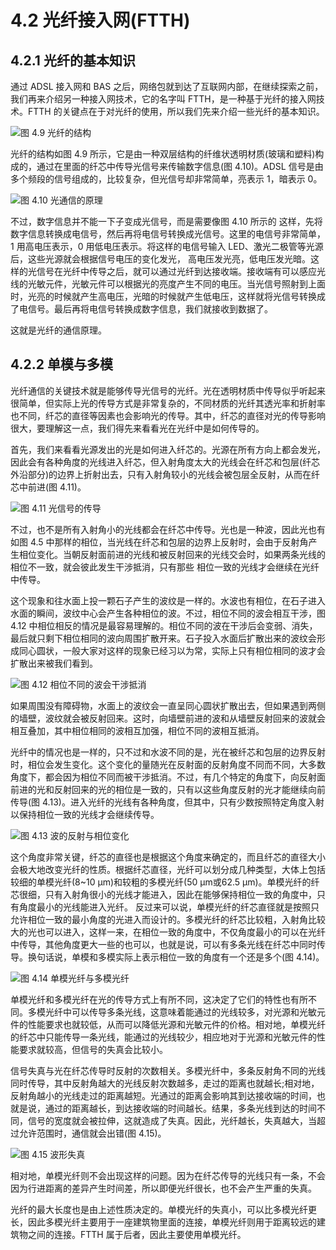 # 4.2  光纤接入网(FTTH)

## 4.2.1 光纤的基本知识

通过 ADSL 接入网和 BAS 之后，网络包就到达了互联网内部，在继续探索之前，我们再来介绍另一种接入网技术，它的名字叫 FTTH，是一种基于光纤的接入网技术。FTTH 的关键点在于对光纤的使用，所以我们先来介绍一些光纤的基本知识。

![图 4.9 光纤的结构](./images/4.9.png)

光纤的结构如图 4.9 所示，它是由一种双层结构的纤维状透明材质(玻璃和塑料)构成的，通过在里面的纤芯中传导光信号来传输数字信息(图 4.10)。ADSL 信号是由多个频段的信号组成的，比较复杂，但光信号却非常简单，亮表示 1，暗表示 0。

![图 4.10 光通信的原理](./images/4.10.png)


不过，数字信息并不能一下子变成光信号，而是需要像图 4.10 所示的 这样，先将数字信息转换成电信号，然后再将电信号转换成光信号。这里的电信号非常简单，1 用高电压表示，0 用低电压表示。将这样的电信号输入 LED、激光二极管等光源后，这些光源就会根据信号电压的变化发光， 高电压发光亮，低电压发光暗。这样的光信号在光纤中传导之后，就可以通过光纤到达接收端。接收端有可以感应光线的光敏元件，光敏元件可以根据光的亮度产生不同的电压。当光信号照射到上面时，光亮的时候就产生高电压，光暗的时候就产生低电压，这样就将光信号转换成了电信号。最后再将电信号转换成数字信息，我们就接收到数据了。

这就是光纤的通信原理。

## 4.2.2 单模与多模

光纤通信的关键技术就是能够传导光信号的光纤。光在透明材质中传导似乎听起来很简单，但实际上光的传导方式是非常复杂的，不同材质的光纤其透光率和折射率也不同，纤芯的直径等因素也会影响光的传导。其中，纤芯的直径对光的传导影响很大，要理解这一点，我们得先来看看光在光纤中是如何传导的。

首先，我们来看看光源发出的光是如何进入纤芯的。光源在所有方向上都会发光，因此会有各种角度的光线进入纤芯，但入射角度太大的光线会在纤芯和包层(纤芯外沿部分)的边界上折射出去，只有入射角较小的光线会被包层全反射，从而在纤芯中前进(图 4.11)。

![图 4.11 光信号的传导](./images/4.11.png)

不过，也不是所有入射角小的光线都会在纤芯中传导。光也是一种波，因此光也有如图 4.5 中那样的相位，当光线在纤芯和包层的边界上反射时，会由于反射角产生相位变化。当朝反射面前进的光线和被反射回来的光线交会时，如果两条光线的相位不一致，就会彼此发生干涉抵消，只有那些 相位一致的光线才会继续在光纤中传导。

这个现象和往水面上投一颗石子产生的波纹是一样的。水波也有相位，在石子进入水面的瞬间，波纹中心会产生各种相位的波。不过，相位不同的波会相互干涉，图 4.12 中相位相反的情况是最容易理解的。相位不同的波在干涉后会变弱、消失，最后就只剩下相位相同的波向周围扩散开来。石子投入水面后扩散出来的波纹会形成同心圆状，一般大家对这样的现象已经习以为常，实际上只有相位相同的波才会扩散出来被我们看到。

![图 4.12 相位不同的波会干涉抵消](./images/4.12.png)

如果周围没有障碍物，水面上的波纹会一直呈同心圆状扩散出去，但如果遇到两侧的墙壁，波纹就会被反射回来。这时，向墙壁前进的波和从墙壁反射回来的波就会相互叠加，其中相位相同的波相互加强，相位不同的波相互抵消。

光纤中的情况也是一样的，只不过和水波不同的是，光在被纤芯和包层的边界反射时，相位会发生变化。这个变化的量随光在反射面的反射角度不同而不同，大多数角度下，都会因为相位不同而被干涉抵消。不过，有几个特定的角度下，向反射面前进的光和反射回来的光的相位是一致的，只有以这些角度反射的光才能继续向前传导(图 4.13)。进入光纤的光线有各种角度，但其中，只有少数按照特定角度入射以保持相位一致的光线才会继续传导。

![图 4.13 波的反射与相位变化](./images/4.13.png)

这个角度非常关键，纤芯的直径也是根据这个角度来确定的，而且纤芯的直径大小会极大地改变光纤的性质。根据纤芯直径，光纤可以划分成几种类型，大体上包括较细的单模光纤(8~10 μm)和较粗的多模光纤(50 μm或62.5 μm)。单模光纤的纤芯很细，只有入射角很小的光线才能进入，因此在能够保持相位一致的角度中，只有角度最小的光线能进入光纤。 反过来可以说，单模光纤的纤芯直径就是按照只允许相位一致的最小角度的光进入而设计的。多模光纤的纤芯比较粗，入射角比较大的光也可以进入，这样一来，在相位一致的角度中，不仅角度最小的可以在光纤中传导，其他角度更大一些的也可以，也就是说，可以有多条光线在纤芯中同时传导。换句话说，单模和多模实际上表示相位一致的角度有一个还是多个(图 4.14)。

![图 4.14 单模光纤与多模光纤](./images/4.14.png)

单模光纤和多模光纤在光的传导方式上有所不同，这决定了它们的特性也有所不同。多模光纤中可以传导多条光线，这意味着能通过的光线较多，对光源和光敏元件的性能要求也就较低，从而可以降低光源和光敏元件的价格。相对地，单模光纤的纤芯中只能传导一条光线，能通过的光线较少，相应地对于光源和光敏元件的性能要求就较高，但信号的失真会比较小。

信号失真与光在纤芯传导时反射的次数相关。多模光纤中，多条反射角不同的光线同时传导，其中反射角越大的光线反射次数越多，走过的距离也就越长;相对地，反射角越小的光线走过的距离越短。光通过的距离会影响其到达接收端的时间，也就是说，通过的距离越长，到达接收端的时间越长。结果，多条光线到达的时间不同，信号的宽度就会被拉伸，这就造成了失真。因此，光纤越长，失真越大，当超过允许范围时，通信就会出错(图 4.15)。

![图 4.15 波形失真](./images/4.15.png)

相对地，单模光纤则不会出现这样的问题。因为在纤芯传导的光线只有一条，不会因为行进距离的差异产生时间差，所以即便光纤很长，也不会产生严重的失真。

光纤的最大长度也是由上述性质决定的。单模光纤的失真小，可以比多模光纤更长，因此多模光纤主要用于一座建筑物里面的连接，单模光纤则用于距离较远的建筑物之间的连接。FTTH 属于后者，因此主要使用单模光纤。
